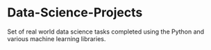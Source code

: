 # Data-Science-Projects
Set of real world data science tasks completed using the Python and various machine learning libraries.
